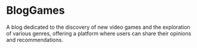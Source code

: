 # BlogGames
A blog dedicated to the discovery of new video games and the exploration of various genres, offering a platform where users can share their opinions and recommendations.
